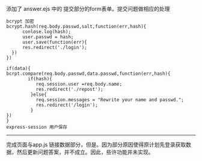 添加了 answer.ejs 中的 提交部分的form表单。提交问题做相应的处理  
```
bcrypt 加密
bcrypt.hash(req.body.passwd,salt,function(err,hash){
      conlose.log(hash);
      user.passwd = hash;
      user.save(function(err){
      res.redirect('./login');
  })
})

if(data){
bcrpt.compare(req.body.passwd,data.passwd,function(err,hash){
        if(hash){
           req.session.user =req.body.name;
           res.redirect('./repost');
         }else{
           req.session.messages = "Rewrite your name and passwd.";
           res.redirect('/login');
         }
})
}
express-session 用户保存 
```
*****************************  
  
完成页面与app.js 链接数据部分，但是。因为部分原因使得原计划先登录获取数据，然后更新问题答案，并不成立。因此，些许功能并未实现。

